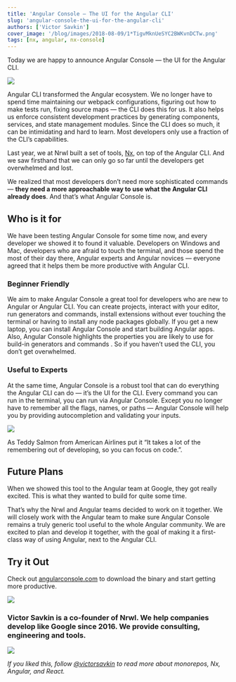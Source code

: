 ```yaml
---
title: 'Angular Console — The UI for the Angular CLI'
slug: 'angular-console-the-ui-for-the-angular-cli'
authors: ['Victor Savkin']
cover_image: '/blog/images/2018-08-09/1*TigvMknUeSYC2BWKvnDCTw.png'
tags: [nx, angular, nx-console]
---
```


Today we are happy to announce Angular Console — the UI for the Angular CLI.

![](/blog/images/2018-08-09/1*RRvED36YY_cKDC0Eowtclw.avif)

Angular CLI transformed the Angular ecosystem. We no longer have to spend time maintaining our webpack configurations, figuring out how to make tests run, fixing source maps — the CLI does this for us. It also helps us enforce consistent development practices by generating components, services, and state management modules. Since the CLI does so much, it can be intimidating and hard to learn. Most developers only use a fraction of the CLI’s capabilities.

Last year, we at Nrwl built a set of tools, [Nx](/getting-started/intro), on top of the Angular CLI. And we saw firsthand that we can only go so far until the developers get overwhelmed and lost.

We realized that most developers don’t need more sophisticated commands — **they need a more approachable way to use what the Angular CLI already does**. And that’s what Angular Console is.

## Who is it for

We have been testing Angular Console for some time now, and every developer we showed it to found it valuable. Developers on Windows and Mac, developers who are afraid to touch the terminal, and those spend the most of their day there, Angular experts and Angular novices — everyone agreed that it helps them be more productive with Angular CLI.

### Beginner Friendly

We aim to make Angular Console a great tool for developers who are new to Angular or Angular CLI. You can create projects, interact with your editor, run generators and commands, install extensions without ever touching the terminal or having to install any node packages globally. If you get a new laptop, you can install Angular Console and start building Angular apps. Also, Angular Console highlights the properties you are likely to use for build-in generators and commands . So if you haven’t used the CLI, you don’t get overwhelmed.

### Useful to Experts

At the same time, Angular Console is a robust tool that can do everything the Angular CLI can do — it’s the UI for the CLI. Every command you can run in the terminal, you can run via Angular Console. Except you no longer have to remember all the flags, names, or paths — Angular Console will help you by providing autocompletion and validating your inputs.

![](/blog/images/2018-08-09/1*sX6YNQ3SIpjpQ9u5Xgnr_Q.avif)

As Teddy Salmon from American Airlines put it “It takes a lot of the remembering out of developing, so you can focus on code.”.

## Future Plans

When we showed this tool to the Angular team at Google, they got really excited. This is what they wanted to build for quite some time.

That’s why the Nrwl and Angular teams decided to work on it together. We will closely work with the Angular team to make sure Angular Console remains a truly generic tool useful to the whole Angular community. We are excited to plan and develop it together, with the goal of making it a first-class way of using Angular, next to the Angular CLI.

## Try it Out

Check out [angularconsole.com](/getting-started/editor-setup) to download the binary and start getting more productive.

![](/blog/images/2018-08-09/1*TigvMknUeSYC2BWKvnDCTw.avif)

### Victor Savkin is a co-founder of Nrwl. We help companies develop like Google since 2016. We provide consulting, engineering and tools.

![](/blog/images/2018-08-09/0*NSLFXiKLN4PAjCOW.avif)

_If you liked this, follow_ [_@victorsavkin_](http://twitter.com/victorsavkin) _to read more about monorepos, Nx, Angular, and React._
